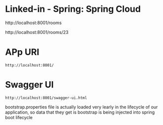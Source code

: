 # Linked-in  - Spring: Spring Cloud

http://localhost:8001/rooms

http://localhost:8001/rooms/23

# APp URI

```
http://localhost:8001/
```

# Swagger UI

```
http://localhost:8001/swagger-ui.html
```

bootstrap.properties file is actually loaded very learly in the lifecycle of our application, so data that they get is bootstrap is being injected into spring boot lifecycle